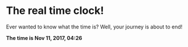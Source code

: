 # The real time clock!

Ever wanted to know what the time is? Well, your journey is about to end!

**The time is Nov 11, 2017, 04:26**